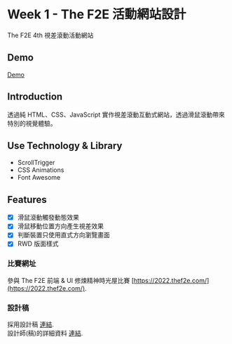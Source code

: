 # Week 1 - The F2E 活動網站設計

The F2E 4th 視差滾動活動網站

## Demo

[Demo]()

## Introduction

透過純 HTML、CSS、JavaScript 實作視差滾動互動式網站，透過滑鼠滾動帶來特別的視覺體驗。

## Use Technology & Library

- ScrollTrigger
- CSS Animations
- Font Awesome

## Features

- [x] 滑鼠滾動觸發動態效果
- [x] 滑鼠移動位置方向產生視差效果
- [x] 判斷裝置只使用直式方向瀏覽畫面
- [x] RWD 版面樣式

### 比賽網址

參與 The F2E 前端 & UI 修煉精神時光屋比賽 [https://2022.thef2e.com/](https://2022.thef2e.com/).

### 設計稿
採用設計稿 [連結](https://2022.thef2e.com/users/12061549261446883437).  
設計師(稿)的詳細資料 [連結](https://www.figma.com/file/5T6DgCipOIOw15BBrvklao/F2E-competition?node-id=54%3A3122).